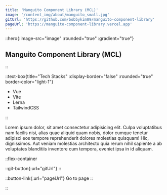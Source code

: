 ```yaml
---
title: 'Manguito Component Library (MCL)'
image: '/content_img/about/manguito_small.jpg'
gitUrl: 'https://github.com/bobbykim89/manguito-component-library'
pageUrl: 'https://manguito-component-library.vercel.app'
---
```


::hero{:image-src="image" :rounded="true" :gradient="true"}

## Manguito Component Library (MCL)

::

::text-box{title="Tech Stacks" :display-border="false" :rounded="true" border-color="light-1"}

- Vue
- Vite
- Lerna
- TailwindCSS

::

Lorem ipsum dolor, sit amet consectetur adipisicing elit. Culpa voluptatibus nam facilis nisi, alias quae aliquid quam nobis, dolor cumque tenetur adipisci eos tempore reprehenderit dolores molestias quisquam! Hic, dignissimos. Aut veniam molestias architecto quia rerum nihil sapiente a ab voluptates blanditiis inventore cum tempora, eveniet ipsa in id aliquam.

::flex-container

::git-button{:url="gitUrl"}
::

::button-link{:url="pageUrl"}
Go to page
::

::
